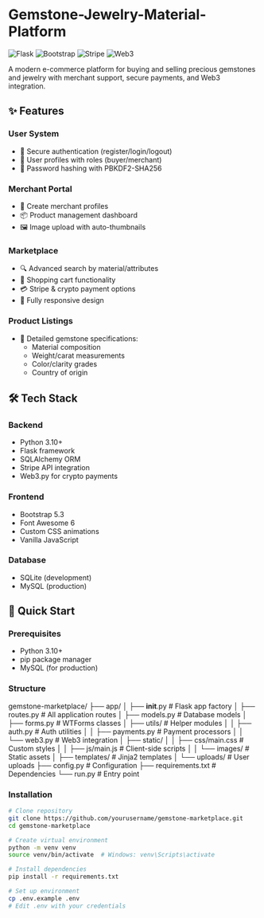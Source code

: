 # Gemstone-Jewelry-Material-Platform

![Flask](https://img.shields.io/badge/Flask-2.3.2-green)
![Bootstrap](https://img.shields.io/badge/Bootstrap-5.3.0-blueviolet)
![Stripe](https://img.shields.io/badge/Stripe-5.5.0-blue)
![Web3](https://img.shields.io/badge/Web3-6.4.0-orange)

A modern e-commerce platform for buying and selling precious gemstones and jewelry with merchant support, secure payments, and Web3 integration.

## ✨ Features

### User System
- 🔐 Secure authentication (register/login/logout)
- 👤 User profiles with roles (buyer/merchant)
- 🔑 Password hashing with PBKDF2-SHA256

### Merchant Portal
- 🏪 Create merchant profiles
- 📦 Product management dashboard
- 🖼️ Image upload with auto-thumbnails

### Marketplace
- 🔍 Advanced search by material/attributes
- 🛒 Shopping cart functionality
- 💳 Stripe & crypto payment options
- 📱 Fully responsive design

### Product Listings
- 💎 Detailed gemstone specifications:
  - Material composition
  - Weight/carat measurements
  - Color/clarity grades
  - Country of origin

## 🛠️ Tech Stack

### Backend
- Python 3.10+
- Flask framework
- SQLAlchemy ORM
- Stripe API integration
- Web3.py for crypto payments

### Frontend
- Bootstrap 5.3
- Font Awesome 6
- Custom CSS animations
- Vanilla JavaScript

### Database
- SQLite (development)
- MySQL (production)

## 🚀 Quick Start

### Prerequisites
- Python 3.10+
- pip package manager
- MySQL (for production)

### Structure
gemstone-marketplace/
├── app/
│   ├── __init__.py         # Flask app factory
│   ├── routes.py           # All application routes
│   ├── models.py           # Database models
│   ├── forms.py            # WTForms classes
│   ├── utils/              # Helper modules
│   │   ├── auth.py         # Auth utilities
│   │   ├── payments.py     # Payment processors
│   │   └── web3.py         # Web3 integration
│   ├── static/
│   │   ├── css/main.css    # Custom styles
│   │   ├── js/main.js      # Client-side scripts
│   │   └── images/         # Static assets
│   ├── templates/          # Jinja2 templates
│   └── uploads/            # User uploads
├── config.py               # Configuration
├── requirements.txt        # Dependencies
└── run.py                  # Entry point

### Installation
```bash
# Clone repository
git clone https://github.com/yourusername/gemstone-marketplace.git
cd gemstone-marketplace

# Create virtual environment
python -m venv venv
source venv/bin/activate  # Windows: venv\Scripts\activate

# Install dependencies
pip install -r requirements.txt

# Set up environment
cp .env.example .env
# Edit .env with your credentials
